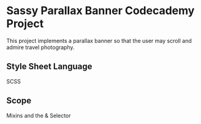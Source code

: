 # Sassy Parallax Banner Codecademy Project

This project implements a parallax banner so that the user may scroll and admire travel photography.

## Style Sheet Language

SCSS

## Scope

Mixins and the & Selector
